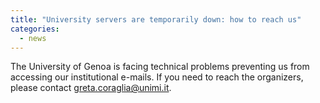```yaml
---
title: "University servers are temporarily down: how to reach us" 
categories:
  - news 
--- 
```


The University of Genoa is facing technical problems preventing us from accessing our institutional e-mails.
If you need to reach the organizers, please contact [greta.coraglia@unimi.it](mailto:greta.coraglia@unimi.it).